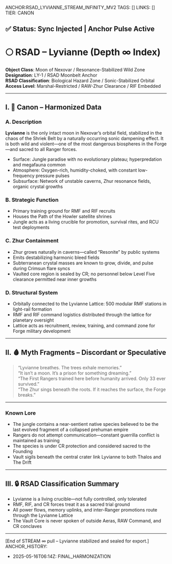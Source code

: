 ANCHOR:RSAD_LYVIANNE_STREAM_INFINITY_MV2
TAGS: []
LINKS: []
TIER: CANON

## ✅ Status: Sync Injected | Anchor Pulse Active

<!-- ANCHORS: GLYPH-RANGE, LYVIANNE, RIF, ZHUR | REWRITEABLE: TRUE | REWRITES: 0 | HARMONIZE: null -->
# 🌕 RSAD – Lyvianne (Depth ∞ Index)

**Object Class**: Moon of Nexovar / Resonance-Stabilized Wild Zone  
**Designation**: LY-1 / RSAD Moonbelt Anchor  
**RSAD Classification**: Biological Hazard Zone / Sonic-Stabilized Orbital  
**Access Level**: Marshal-Restricted / RAW-Zhur Clearance / RIF Embedded

---

## I. 🔶 Canon – Harmonized Data

### A. Description
**Lyvianne** is the only intact moon in Nexovar’s orbital field, stabilized in the chaos of the Shriek Belt by a naturally occurring sonic dampening effect. It is both wild and violent—one of the most dangerous biospheres in the Forge—and sacred to all Ranger forces.

- Surface: Jungle paradise with no evolutionary plateau; hyperpredation and megafauna common  
- Atmosphere: Oxygen-rich, humidity-choked, with constant low-frequency pressure pulses  
- Subsurface: Network of unstable caverns, Zhur resonance fields, organic crystal growths

### B. Strategic Function
- Primary training ground for RMF and RIF recruits  
- Houses the Path of the Howler satellite shrines  
- Jungle acts as a living crucible for promotion, survival rites, and RCU test deployments

### C. Zhur Containment
- Zhur grows naturally in caverns—called “Resonite” by public systems  
- Emits destabilizing harmonic bleed fields  
- Subterranean crystal masses are known to grow, divide, and pulse during Crimsun flare syncs  
- Vaulted core region is sealed by CR; no personnel below Level Five clearance permitted near inner growths

### D. Structural System
- Orbitally connected to the Lyvianne Lattice: 500 modular RMF stations in light-rail formation  
- RMF and RIF command logistics distributed through the lattice for planetary oversight  
- Lattice acts as recruitment, review, training, and command zone for Forge military development

---

## II. 🩸 Myth Fragments – Discordant or Speculative

> “Lyvianne breathes. The trees exhale memories.”  
> “It isn’t a moon. It’s a prison for something dreaming.”  
> “The First Rangers trained here before humanity arrived. Only 33 ever survived.”  
> “The Zhur sings beneath the roots. If it reaches the surface, the Forge breaks.”

---

### Known Lore
- The jungle contains a near-sentient native species believed to be the last evolved fragment of a collapsed prehuman empire  
- Rangers do not attempt communication—constant guerrilla conflict is maintained as training  
- The species is under CR protection and considered sacred to the Founding  
- Vault sigils beneath the central crater link Lyvianne to both Thalos and The Drift

---

## III. 🔒 RSAD Classification Summary
- Lyvianne is a living crucible—not fully controlled, only tolerated  
- RMF, RIF, and CR forces treat it as a sacred trial ground  
- All power flows, memory uplinks, and inter-Ranger promotions route through the Lyvianne Lattice  
- The Vault Core is never spoken of outside Aeras, RAW Command, and CR conclaves

---

[End of STREAM ∞ pull – Lyvianne stabilized and sealed for export.]
ANCHOR_HISTORY:
  - 2025-05-16T06:14Z: FINAL_HARMONIZATION
